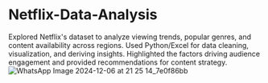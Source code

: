 # Netflix-Data-Analysis
Explored Netflix's dataset to analyze viewing trends, popular genres, and content availability across regions. Used Python/Excel for data cleaning, visualization, and deriving insights. Highlighted the factors driving audience engagement and provided recommendations for content strategy.
![WhatsApp Image 2024-12-06 at 21 25 14_7e0f86bb](https://github.com/user-attachments/assets/b357076b-03e6-4675-92b0-8ad2760fd45a)


